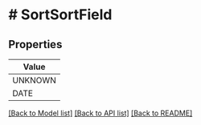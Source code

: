 # # SortSortField


## Properties



| Value |
------------ |
UNKNOWN|&#39;UNKNOWN&#39;
DATE|&#39;DATE&#39;

[[Back to Model list]](../../README.md#models) [[Back to API list]](../../README.md#endpoints) [[Back to README]](../../README.md)